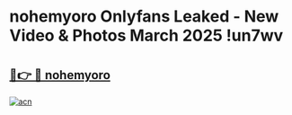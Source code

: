 # nohemyoro Onlyfans Leaked - New Video & Photos March 2025 !un7wv

# <h2><a href="https://f6caje.iuczelnia.edu.pl?title=nohemyoro&ref=un7wv">🔗👉 🔴 nohemyoro</a></h2>

[![acn](https://github.com/user-attachments/assets/0f9c940e-d8b0-45ae-aac7-cd30a18b3e1c)](https://f6caje.iuczelnia.edu.pl?title=nohemyoro&ref=un7wv)

